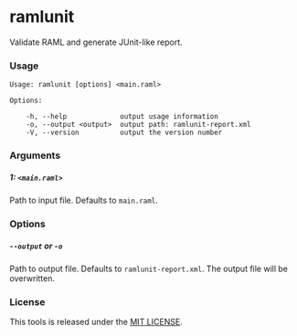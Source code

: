 # ramlunit

Validate RAML and generate JUnit-like report.

### Usage

```
Usage: ramlunit [options] <main.raml>

Options:

    -h, --help             output usage information
    -o, --output <output>  output path: ramlunit-report.xml
    -V, --version          output the version number
```

### Arguments

##### 1: `<main.raml>`

Path to input file. Defaults to `main.raml`.

### Options

##### `--output` or `-o`

Path to output file. Defaults to `ramlunit-report.xml`. The output file will be overwritten.

### License

This tools is released under the [MIT LICENSE](LICENSE).